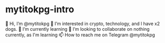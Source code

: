 # mytitokpg-intro
👋 Hi, I’m @mytitokpg
👀 I’m interested in crypto, technology, and I have x2 dogs.
🌱 I’m currently learning
💞️ I’m looking to collaborate on nothing currently, as I'm learning
📫 How to reach me on Telegram @mytitokpg
